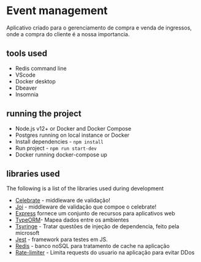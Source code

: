 # Event management

Aplicativo criado para o gerenciamento de compra e venda de ingressos, onde a compra do cliente é a nossa importancia.

## tools used

- Redis command line
- VScode
- Docker desktop
- Dbeaver
- Insomnia

## running the project

- Node.js v12+ or Docker and Docker Compose
- Postgres running on local instance or Docker
- Install dependencies - `npm install`
- Run project - `npm run start-dev`
- Docker running docker-compose up

## libraries used

The following is a list of the libraries used during development

- [Celebrate](https://www.npmjs.com/package/celebrate) - middleware de validação!
- [Joi](https://joi.dev/api/?v=17.6.0) - middleware de validação que compoe o celebrate!
- [Express](https://expressjs.com/pt-br/) fornece um conjunto de recursos para aplicativos web
- [TypeORM](https://typeorm.io/)- Mapea dados entre os ambientes
- [Tsyringe](https://github.com/microsoft/tsyringe) - Tratar questões de injeção de dependencia, feito pela microsoft
- [Jest](https://jestjs.io/pt-BR/) - framework para testes em JS.
- [Redis](https://redis.io/) - banco noSQL para tratamento de cache na aplicação
- [Rate-limiter](https://github.com/animir/node-rate-limiter-flexible) - Limita requests do usuario na aplicação para evitar DDos
